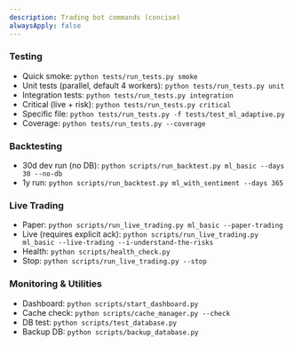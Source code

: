 ```yaml
---
description: Trading bot commands (concise)
alwaysApply: false
---
```


### Testing
- Quick smoke: `python tests/run_tests.py smoke`
- Unit tests (parallel, default 4 workers): `python tests/run_tests.py unit`
- Integration tests: `python tests/run_tests.py integration`
- Critical (live + risk): `python tests/run_tests.py critical`
- Specific file: `python tests/run_tests.py -f tests/test_ml_adaptive.py`
- Coverage: `python tests/run_tests.py --coverage`

### Backtesting
- 30d dev run (no DB): `python scripts/run_backtest.py ml_basic --days 30 --no-db`
- 1y run: `python scripts/run_backtest.py ml_with_sentiment --days 365`

### Live Trading
- Paper: `python scripts/run_live_trading.py ml_basic --paper-trading`
- Live (requires explicit ack): `python scripts/run_live_trading.py ml_basic --live-trading --i-understand-the-risks`
- Health: `python scripts/health_check.py`
- Stop: `python scripts/run_live_trading.py --stop`

### Monitoring & Utilities
- Dashboard: `python scripts/start_dashboard.py`
- Cache check: `python scripts/cache_manager.py --check`
- DB test: `python scripts/test_database.py`
- Backup DB: `python scripts/backup_database.py`
